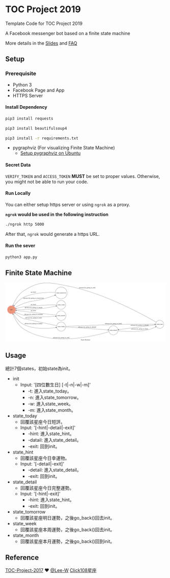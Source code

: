 # TOC Project 2019

Template Code for TOC Project 2019

A Facebook messenger bot based on a finite state machine

More details in the [Slides](https://hackmd.io/p/SkpBR-Yam#/) and [FAQ](https://hackmd.io/s/B1Xw7E8kN)

## Setup

### Prerequisite
* Python 3
* Facebook Page and App
* HTTPS Server

#### Install Dependency
```sh
pip3 install requests
```
```sh
pip3 install beautifulsoup4 
```
```sh
pip3 install -r requirements.txt
```

* pygraphviz (For visualizing Finite State Machine)
    * [Setup pygraphviz on Ubuntu](http://www.jianshu.com/p/a3da7ecc5303)



#### Secret Data

`VERIFY_TOKEN` and `ACCESS_TOKEN` **MUST** be set to proper values.
Otherwise, you might not be able to run your code.

#### Run Locally
You can either setup https server or using `ngrok` as a proxy.

**`ngrok` would be used in the following instruction**

```sh
./ngrok http 5000
```

After that, `ngrok` would generate a https URL.

#### Run the sever

```sh
python3 app.py
```

## Finite State Machine
![fsm](./img/show-fsm.png)

## Usage
總計7個states，初始state為init。

* init
	* Input: '[四位數生日] [-t|-n|-w|-m]'
		* -t: 進入state_today。
		* -n: 進入state_tomorrow。
		* -w: 進入state_week。
		* -m: 進入state_month。
* state_today
	* 回覆該星座今日短評。
	* Input: '[-hint|-detail|-exit]'
		* -hint: 進入state_hint。
		* -datail: 進入state_detail。
		* -exit: 回到init。
* state_hint
	* 回覆該星座今日幸運物。
	* Input: '[-detail|-exit]'
		* -detail: 進入state_detail。
		* -exit: 回到init。
* state_detail
	* 回覆該星座今日完整運勢。
	* Input: '[-hint|-exit]'
		* -hint: 進入state_hint。
		* -exit: 回到init。
* state_tomorrow
	* 回覆該星座明日運勢，之後go_back()回去init。
* state_week
	* 回覆該星座本周運勢，之後go_back()回去init。	
* state_month
	* 回覆該星座本月運勢，之後go_back()回到init。


## Reference
[TOC-Project-2017](https://github.com/Lee-W/TOC-Project-2017) ❤️ [@Lee-W](https://github.com/Lee-W)
[Click108星座](http://astro.click108.com.tw/index.php)
